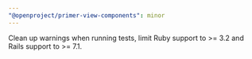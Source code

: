```yaml
---
"@openproject/primer-view-components": minor
---
```


Clean up warnings when running tests, limit Ruby support to >= 3.2 and Rails support to >= 7.1.
